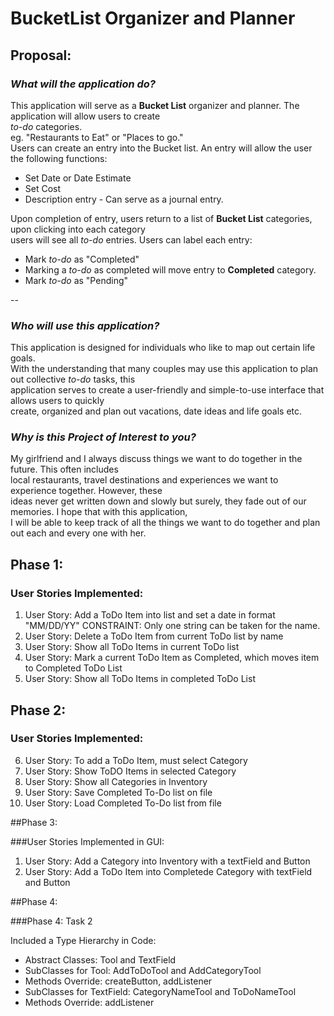 # BucketList Organizer and Planner 

## Proposal: 

### *What will the application do?*

This application will serve as a **Bucket List** organizer and planner. The application will allow users to create  
*to-do* categories.  
eg. "Restaurants to Eat" or "Places to go."  
Users can create an entry into the Bucket list. An entry will allow the user the following functions:  
* Set Date or Date Estimate 
* Set Cost
* Description entry - Can serve as a journal entry.  

Upon completion of entry, users return to a list of **Bucket List** categories, upon clicking into each category  
users will see all *to-do* entries. 
Users can label each entry:   
* Mark *to-do* as "Completed"
 * Marking a *to-do* as completed will move entry to **Completed** category.  
* Mark *to-do* as "Pending" 

-- 

### *Who will use this application?*  

This application is designed for individuals who like to map out certain life goals.  
With the understanding that many couples may use this application to plan out collective *to-do* tasks, this  
application serves to create a user-friendly and simple-to-use interface that allows users to quickly  
create, organized and plan out vacations, date ideas and life goals etc.  

### *Why is this Project of Interest to you?* 

My girlfriend and I always discuss things we want to do together in the future. This often includes  
local restaurants, travel destinations and experiences we want to experience together. However, these  
ideas never get written down and slowly but surely, they fade out of our memories. I hope that with this application,  
I will be able to keep track of all the things we want to do together and plan out each and every one with her. 

## Phase 1: 

### User Stories Implemented:  
1. User Story: Add a ToDo Item into list and set a date in format "MM/DD/YY"
CONSTRAINT: Only one string can be taken for the name. 
2. User Story: Delete a ToDo Item from current ToDo list by name 
3. User Story: Show all ToDo Items in current ToDo list 
4. User Story: Mark a current ToDo Item as Completed, which moves item to Completed ToDo List
5. User Story: Show all ToDo Items in completed ToDo List 

## Phase 2: 

### User Stories Implemented: 
6. User Story: To add a ToDo Item, must select Category  
7. User Story: Show ToDO Items in selected Category 
8. User Story: Show all Categories in Inventory
9. User Story: Save Completed To-Do list on file 
10. User Story: Load Completed To-Do list from file 

##Phase 3: 

###User Stories Implemented in GUI: 
1. User Story: Add a Category into Inventory with a textField and Button
2. User Story: Add a ToDo Item into Completede Category with textField and Button 

##Phase 4:

###Phase 4: Task 2 

Included a Type Hierarchy in Code:  
* Abstract Classes: Tool and TextField  
* SubClasses for Tool: AddToDoTool and AddCategoryTool  
* Methods Override: createButton, addListener
* SubClasses for TextField: CategoryNameTool and ToDoNameTool 
* Methods Override: addListener 

